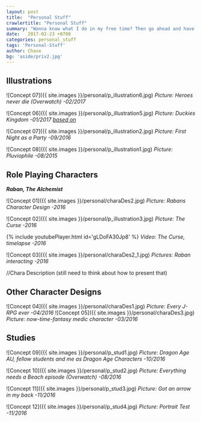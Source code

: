 ```yaml
---
layout: post
title:  "Personal Stuff"
crawlertitle: "Personal Stuff"
summary: "Wanna know what I do in my free time? Then go ahead and have a look at several illustrations, sketches, designs and so on!"
date:   2017-02-23 +0700
categories: personal_stuff
tags: 'Personal-Stuff'
author: Chase
bg: 'aside/priv2.jpg'
---
```

## **Illustrations**

![Concept 07]({{ site.images }}/personal/p_illustration6.jpg)
*Picture: Heroes never die (Overwatch) -02/2017* 

![Concept 06]({{ site.images }}/personal/p_illustration5.jpg)
*Picture: Duckies Kingdom -01/2017 [based on](http://gag.fm/gag/20235/duckies-kingdom.html)* 

![Concept 07]({{ site.images }}/personal/p_illustration2.jpg)
*Picture: First Night as a Party -09/2016* 

![Concept 08]({{ site.images }}/personal/p_illustration1.jpg)
*Picture: Pluviophile -08/2015* 


## **Role Playing Characters**
_**Raban, The Alchemist**_ 

![Concept 01]({{ site.images }}/personal/charaDes2.jpg)
*Picture: Rabans Character Design -2016* 

![Concept 02]({{ site.images }}/personal/p_illustration3.jpg)
*Picture: The Curse -2016* 

{% include youtubePlayer.html id='gLDoFA30Jp8' %}
*Video: The Curse, timelapse -2016*

![Concept 03]({{ site.images }}/personal/charaDes2_1.jpg)
*Pictures: Raban interacting -2016* 

//Chara Description (still need to think about how to present that)


## **Other Character Designs**

![Concept 04]({{ site.images }}/personal/charaDes1.jpg)
*Picture: Every J-RPG ever -04/2016* 
![Concept 05]({{ site.images }}/personal/charaDes3.jpg)
*Picture: now-time-fantasy medic character -03/2016*



## **Studies**

![Concept 09]({{ site.images }}/personal/p_stud1.jpg)
*Picture: Dragon Age AU, fellow students and me as Dragon Age Characters -10/2016* 

![Concept 10]({{ site.images }}/personal/p_stud2.jpg)
*Picture: Everything needs a Beach episode (Overwatch) -08/2016* 

![Concept 11]({{ site.images }}/personal/p_stud3.jpg)
*Picture: Got an arrow in my back -11/2016* 

![Concept 12]({{ site.images }}/personal/p_stud4.jpg)
*Picture: Portrait Test -11/2016* 


